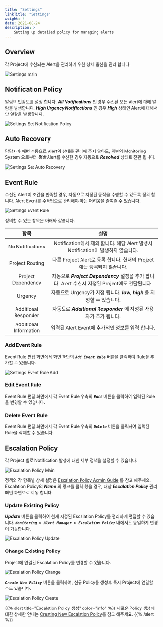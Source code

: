 ```yaml
---
title: "Settings"
linkTitle: "Settings"
weight: 4
date: 2021-08-24
description: >
    Setting up detailed policy for managing alerts
---
```


## Overview
각 Project에 수신되는 Alert을 관리하기 위한 상세 옵션을 관리 합니다. 

![Settings main](/docs/guides/user_guide/monitoring/project_dashboard/settings_img/settings_img_01.png)


## Notification Policy
알람의 민감도를 설정 합니다. _**All Notifications**_ 인 경우 수신된 모든 Alert에 대해 알람을 발생합니다. 
_**High Urgency Notifications**_ 인 경우 _**High**_ 상태인 Alert에 대해서만 알람을 발생합니다.

![Settings Set Notification Policy](/docs/guides/user_guide/monitoring/project_dashboard/settings_img/settings_img_02.png)


## Auto Recovery
담당자가 매번 수동으로 Alert의 상태를 관리해 주지 않아도, 외부의 Monitoring System 으로부터 _**정상**_ Alert를 수신한 경우 
자동으로 _**Resolved**_ 상태로 전환 됩니다. 

![Settings Set Auto Recovery](/docs/guides/user_guide/monitoring/project_dashboard/settings_img/settings_img_03.png)


## Event Rule
수신된 Alert이 조건을 만족할 경우, 자동으로 지정된 동작을 수행할 수 있도록 정의 합니다.
Alert Event를 수작업으로 관리해야 하는 어려움을 줄여줄 수 있습니다. 

![Settings Event Rule](/docs/guides/user_guide/monitoring/project_dashboard/settings_img/settings_img_04.png)

정의할 수 있는 항목은 아래와 같습니다. 

|항목|설명|
|:--:|:--:|
|No Notifications|Notification에서 제외 합니다. 해당 Alert 발생시 Notification이 발생하지 않습니다.|
|Project Routing|다른 Project Alert로 등록 합니다. 현재의 Project에는 등록되지 않습니다.|
|Project Dependency|자동으로 _**Project Dependency**_ 설정을 추가 합니다. Alert 수신시 지정된 Project에도 전달됩니다.|
|Urgency|자동으로 Urgency가 지정 됩니다. _**low**_, _**high**_ 를 지정할 수 있습니다.|
|Additional Responder|자동으로 _**Additional Responder**_ 에 지정된 사용자가 추가 됩니다.|
|Additional Information|입력된 Alert Event에 추가적인 정보를 입력 합니다. |


### Add Event Rule
Event Rule 편집 화면에서 화면 하단의 _**`Add Event Rule`**_ 버튼을 클릭하여 Rule을 추가할 수 있습니다. 

![Settings Event Rule Add](/docs/guides/user_guide/monitoring/project_dashboard/settings_img/settings_img_05.png)

### Edit Event Rule
Event Rule 편집 화면에서 각 Event Rule 우측의 _**`Edit`**_ 버튼을 클릭하여 입력된 Rule을 변경할 수 있습니다.

### Delete Event Rule
Event Rule 편집 화면에서 각 Event Rule 우측의 _**`Delete`**_ 버튼을 클릭하여 입력된 Rule을 삭제할 수 있습니다.



## Escalation Policy
각 Project 별로 Notification 발생에 대한 세부 정책을 설정할 수 있습니다.

![Escalation Policy Main]()

정책의 각 항목별 상세 설명은 [Escalation Policy Admin Guide](docs/guides/admin_guide/monitoring/alert_manager/escalation-policy/#create-escalation-policy) 를 참고 해주세요.
Escalation Policy의 _**Name**_ 의 링크를 클릭 했을 경우, 대상 _**Escalation Policy**_ 관리 메인 화면으로 이동 합니다. 
 
### Update Existing Policy
_**Update**_ 버튼을 클릭하여 현재 지정된 Escalation Policy를 편리하게 편집할 수 있습니다.
_**`Monitoring > Alert Manager > Escalation Policy`**_ 내에서도 동일하게 변경이 가능합니다.

![Escalation Policy Update](/docs/guides/user_guide/monitoring/project_dashboard/settings_img/settings_img_06.png)

### Change Existing Policy
Project에 연결된 Escalation Policy를 변경할 수 있습니다. 
 
![Escalation Policy Change](/docs/guides/user_guide/monitoring/project_dashboard/settings_img/settings_img_07.png)

_**`Create New Policy`**_ 버튼을 클릭하여, 신규 Policy를 생성후 즉시 Project에 연결할 수도 있습니다.

![Escalation Policy Create](/docs/guides/user_guide/monitoring/project_dashboard/settings_img/settings_img_08.png)


{{% alert title="Escalation Policy 생성" color="info" %}}
새로운 Policy 생성에 대한 상세한 안내는 [Creating New Escalation Policy](/docs/guides/admin_guide/monitoring/alert_manager/escalation-policy/#create-escalation-policy)를 참고 해주세요.
{{% /alert %}}